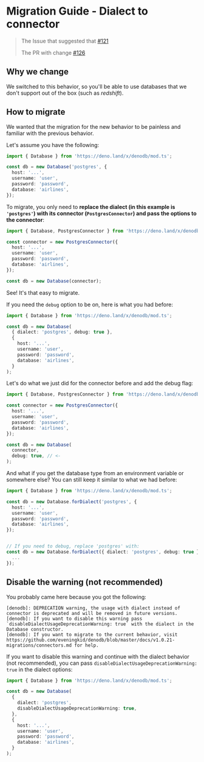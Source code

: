 # Migration Guide - Dialect to connector

> The Issue that suggested that [#121](https://github.com/eveningkid/denodb/issues/121)
>
> The PR with change [#126](https://github.com/eveningkid/denodb/pull/126)

## Why we change

We switched to this behavior, so you'll be able to use databases that we don't support out of the box (such as _redshift_).

## How to migrate

We wanted that the migration for the new behavior to be painless and familiar with the previous behavior.

Let's assume you have the following:

```typescript
import { Database } from 'https://deno.land/x/denodb/mod.ts';

const db = new Database('postgres', {
  host: '...',
  username: 'user',
  password: 'password',
  database: 'airlines',
});
```

To migrate, you only need to **replace the dialect (in this example is `'postgres'`) with its connector (`PostgresConnector`) and pass the options to the connector**:

```typescript
import { Database, PostgresConnector } from 'https://deno.land/x/denodb/mod.ts';

const connector = new PostgresConnector({
  host: '...',
  username: 'user',
  password: 'password',
  database: 'airlines',
});

const db = new Database(connector);
```

See! It's that easy to migrate.

If you need the `debug` option to be on, here is what you had before:

```typescript
import { Database } from 'https://deno.land/x/denodb/mod.ts';

const db = new Database(
  { dialect: 'postgres', debug: true },
  {
    host: '...',
    username: 'user',
    password: 'password',
    database: 'airlines',
  }
);
```

Let's do what we just did for the connector before and add the debug flag:

```typescript
import { Database, PostgresConnector } from 'https://deno.land/x/denodb/mod.ts';

const connector = new PostgresConnector({
  host: '...',
  username: 'user',
  password: 'password',
  database: 'airlines',
});

const db = new Database(
  connector,
  debug: true, // <-
);
```

And what if you get the database type from an environment variable or somewhere else? You can still keep it similar to what we had before:

```typescript
import { Database } from 'https://deno.land/x/denodb/mod.ts';

const db = new Database.forDialect('postgres', {
  host: '...',
  username: 'user',
  password: 'password',
  database: 'airlines',
});


// If you need to debug, replace 'postgres' with:
const db = new Database.forDialect({ dialect: 'postgres', debug: true }, {
  ...
});
```

## Disable the warning (not recommended)

You probably came here because you got the following:

```
[denodb]: DEPRECATION warning, the usage with dialect instead of connector is deprecated and will be removed in future versions.
[denodb]: If you want to disable this warning pass `disableDialectUsageDeprecationWarning: true` with the dialect in the Database constructor.
[denodb]: If you want to migrate to the current behavior, visit https://github.com/eveningkid/denodb/blob/master/docs/v1.0.21-migrations/connectors.md for help.
```

If you want to disable this warning and continue with the dialect behavior (not recommended), you can pass `disableDialectUsageDeprecationWarning: true` in the dialect options:

```typescript
import { Database } from 'https://deno.land/x/denodb/mod.ts';

const db = new Database(
  {
    dialect: 'postgres',
    disableDialectUsageDeprecationWarning: true,
  },
  {
    host: '...',
    username: 'user',
    password: 'password',
    database: 'airlines',
  }
);
```
